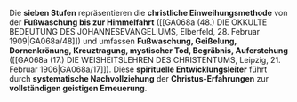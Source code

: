 
Die **sieben Stufen** repräsentieren die **christliche Einweihungsmethode** von der **Fußwaschung bis zur Himmelfahrt** ([[GA068a (48.) DIE OKKULTE BEDEUTUNG DES JOHANNESEVANGELIUMS, Elberfeld, 28. Februar 1909|GA068a/48]]) und umfassen **Fußwaschung, Geißelung, Dornenkrönung, Kreuztragung, mystischer Tod, Begräbnis, Auferstehung** ([[GA068a (17.) DIE WEISHEITSLEHREN DES CHRISTENTUMS, Leipzig, 21. Februar 1906|GA068a/17]]). Diese **spirituelle Entwicklungsleiter** führt durch **systematische Nachvollziehung** der **Christus-Erfahrungen** zur **vollständigen geistigen Erneuerung**.
